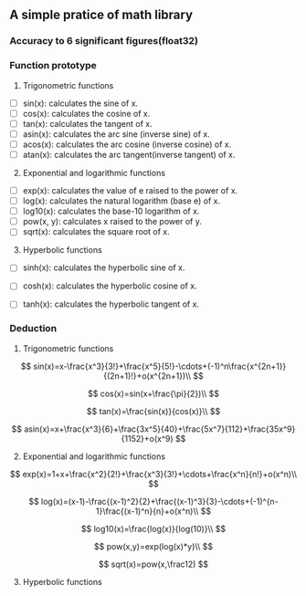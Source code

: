 ## A simple pratice of math library

### Accuracy to 6 significant figures(float32)


### Function prototype

1. Trigonometric functions

* [ ] sin(x): calculates the sine of x.
* [ ] cos(x): calculates the cosine of x.
* [ ] tan(x): calculates the tangent of x.
* [ ] asin(x): calculates the arc sine (inverse sine) of x.
* [ ] acos(x): calculates the arc cosine (inverse cosine) of x.
* [ ] atan(x): calculates the arc tangent(inverse tangent) of x.

2. Exponential and logarithmic functions

* [ ] exp(x): calculates the value of e raised to the power of x.
* [ ] log(x): calculates the natural logarithm (base e) of x.
* [ ] log10(x): calculates the base-10 logarithm of x.
* [ ] pow(x, y): calculates x raised to the power of y.
* [ ] sqrt(x): calculates the square root of x.

3. Hyperbolic functions

* [ ] sinh(x): calculates the hyperbolic sine of x.
* [ ] cosh(x): calculates the hyperbolic cosine of x.
* [ ] tanh(x): calculates the hyperbolic tangent of x.


### Deduction

1. Trigonometric functions

$$
sin(x)=x-\frac{x^3}{3!}+\frac{x^5}{5!}-\cdots+(-1)^n\frac{x^{2n+1}}{(2n+1)!}+o(x^{2n+1})\\
$$

$$
cos(x)=sin(x+\frac{\pi}{2})\\
$$

$$
tan(x)=\frac{sin(x)}{cos(x)}\\
$$

$$
asin(x)=x+\frac{x^3}{6}+\frac{3x^5}{40}+\frac{5x^7}{112}+\frac{35x^9}{1152}+o(x^9)
$$


2. Exponential and logarithmic functions

$$
exp(x)=1+x+\frac{x^2}{2!}+\frac{x^3}{3!}+\cdots+\frac{x^n}{n!}+o(x^n)\\
$$

$$
log(x)=(x-1)-\frac{(x-1)^2}{2}+\frac{(x-1)^3}{3}-\cdots+(-1)^{n-1}\frac{(x-1)^n}{n}+o(x^n)\\
$$

$$
log10(x)=\frac{log(x)}{log(10)}\\
$$

$$
pow(x,y)=exp(log(x)*y)\\
$$

$$
sqrt(x)=pow(x,\frac12)
$$


3. Hyperbolic functions
